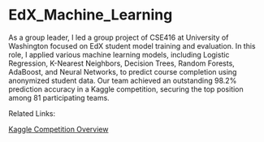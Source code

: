# EdX_Machine_Learning

As a group leader, I led a group project of CSE416 at University of Washington focused on EdX student model training and evaluation. In this role, I applied various machine learning models, including Logistic Regression, K-Nearest Neighbors, Decision Trees, Random Forests, AdaBoost, and Neural Networks, to predict course completion using anonymized student data. Our team achieved an outstanding 98.2% prediction accuracy in a Kaggle competition, securing the top position among 81 participating teams.

Related Links:

[Kaggle Competition Overview](https://www.kaggle.com/competitions/csestat-416-23sp-assignment-5/overview)
